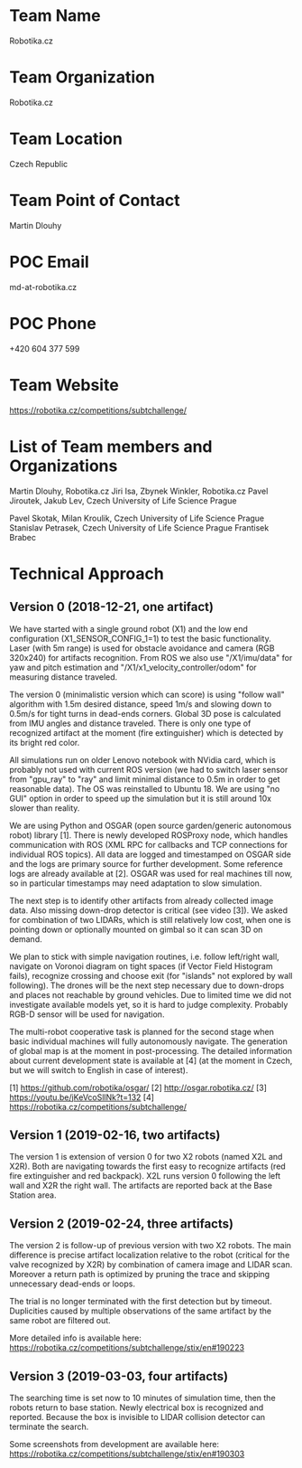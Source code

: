 # Team Name
Robotika.cz

# Team Organization
Robotika.cz

# Team Location
Czech Republic

# Team Point of Contact
Martin Dlouhy

# POC Email
md-at-robotika.cz

# POC Phone
+420 604 377 599

# Team Website
https://robotika.cz/competitions/subtchallenge/

# List of Team members and Organizations
Martin Dlouhy, Robotika.cz
Jiri Isa,
Zbynek Winkler, Robotika.cz
Pavel Jiroutek,
Jakub Lev, Czech University of Life Science Prague

Pavel Skotak,
Milan Kroulik, Czech University of Life Science Prague
Stanislav Petrasek, Czech University of Life Science Prague
Frantisek Brabec


# Technical Approach

## Version 0 (2018-12-21, one artifact)

We have started with a single ground robot (X1) and the low end configuration
(X1_SENSOR_CONFIG_1=1) to test the basic functionality. Laser (with 5m range)
is used for obstacle avoidance and camera (RGB 320x240) for artifacts
recognition. From ROS we also use "/X1/imu/data" for yaw and pitch estimation
and "/X1/x1_velocity_controller/odom" for measuring distance traveled.

The version 0 (minimalistic version which can score) is using "follow wall"
algorithm with 1.5m desired distance, speed 1m/s and slowing down to 0.5m/s for
tight turns in dead-ends corners. Global 3D pose is calculated from IMU angles
and distance traveled. There is only one type of recognized artifact at the
moment (fire extinguisher) which is detected by its bright red color.

All simulations run on older Lenovo notebook with NVidia card, which is
probably not used with current ROS version (we had to switch laser sensor from
"gpu_ray" to "ray" and limit minimal distance to 0.5m in order to get
reasonable data). The OS was reinstalled to Ubuntu 18. We are using "no GUI"
option in order to speed up the simulation but it is still around 10x slower
than reality.

We are using Python and OSGAR (open source garden/generic autonomous robot)
library [1]. There is newly developed ROSProxy node, which handles
communication with ROS (XML RPC for callbacks and TCP connections for
individual ROS topics). All data are logged and timestamped on OSGAR side and
the logs are primary source for further development.  Some reference logs are
already available at [2]. OSGAR was used for real machines till now, so in
particular timestamps may need adaptation to slow simulation.

The next step is to identify other artifacts from already collected image data.
Also missing down-drop detector is critical (see video [3]). We asked for
combination of two LIDARs, which is still relatively low cost, when one is
pointing down or optionally mounted on gimbal so it can scan 3D on demand.

We plan to stick with simple navigation routines, i.e. follow left/right wall,
navigate on Voronoi diagram on tight spaces (if Vector Field Histogram fails),
recognize crossing and choose exit (for "islands" not explored by wall
following).  The drones will be the next step necessary due to down-drops and
places not reachable by ground vehicles. Due to limited time we did not
investigate available models yet, so it is hard to judge complexity. Probably
RGB-D sensor will be used for navigation.

The multi-robot cooperative task is planned for the second stage when basic
individual machines will fully autonomously navigate. The generation of global
map is at the moment in post-processing.  The detailed information about
current development state is available at [4] (at the moment in Czech, but we
will switch to English in case of interest).

[1] https://github.com/robotika/osgar/
[2] http://osgar.robotika.cz/
[3] https://youtu.be/jKeVcoSllNk?t=132
[4] https://robotika.cz/competitions/subtchallenge/


## Version 1 (2019-02-16, two artifacts)

The version 1 is extension of version 0 for two X2 robots (named X2L and X2R).
Both are navigating towards the first easy to recognize artifacts (red fire
extinguisher and red backpack). X2L runs version 0 following the left wall and
X2R the right wall. The artifacts are reported back at the Base Station area.


## Version 2 (2019-02-24, three artifacts)

The version 2 is follow-up of previous version with two X2 robots. The main
difference is precise artifact localization relative to the robot (critical for
the valve recognized by X2R) by combination of camera image and LIDAR scan.
Moreover a return path is optimized by pruning the trace and skipping
unnecessary dead-ends or loops.

The trial is no longer terminated with the first detection but by timeout.
Duplicities caused by multiple observations of the same artifact by the same
robot are filtered out.

More detailed info is available here:
https://robotika.cz/competitions/subtchallenge/stix/en#190223


## Version 3 (2019-03-03, four artifacts)

The searching time is set now to 10 minutes of simulation time, then the robots
return to base station. Newly electrical box is recognized and reported.
Because the box is invisible to LIDAR collision detector can terminate the
search.

Some screenshots from development are available here:
https://robotika.cz/competitions/subtchallenge/stix/en#190303

